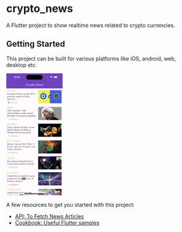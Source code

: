 # crypto_news

A Flutter project to show realtime news related to crypto currencies.

## Getting Started

This project can be built for various platforms like iOS, android, web, desktop etc.

<img src="assets/screenshot.png" width="150"/>

A few resources to get you started with this project:

- [API: To Fetch News Articles](https://docs.flutter.dev/get-started/codelab)
- [Cookbook: Useful Flutter samples](https://docs.flutter.dev/cookbook)
